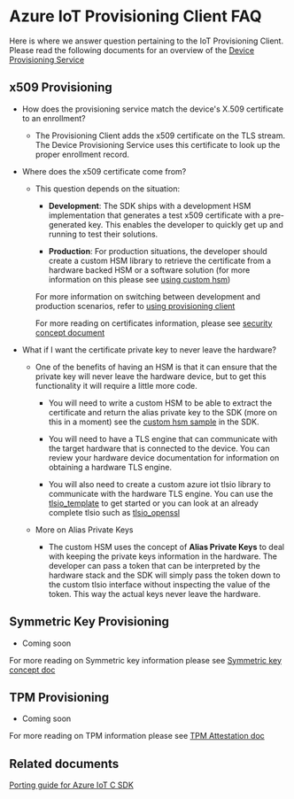 # Azure IoT Provisioning Client FAQ

Here is where we answer question pertaining to the IoT Provisioning Client.  Please read the following documents for an overview of the [Device Provisioning Service](https://docs.microsoft.com/en-us/azure/iot-dps/)

## x509 Provisioning

- How does the provisioning service match the device's X.509 certificate to an enrollment?

  - The Provisioning Client adds the x509 certificate on the TLS stream.  The Device Provisioning Service uses this certificate to look up the proper enrollment record.

- Where does the x509 certificate come from?

  - This question depends on the situation:

    - **Development**: The SDK ships with a development HSM implementation that generates a test x509 certificate with a pre-generated key.  This enables the developer to quickly get up and running to test their solutions.

    - **Production**: For production situations, the developer should create a custom HSM library to retrieve the certificate from a hardware backed HSM or a software solution (for more information on this please see [using custom hsm](https://github.com/Azure/azure-iot-sdk-c/blob/master/provisioning_client/devdoc/using_custom_hsm.md))

    For more information on switching between development and production scenarios, refer to [using provisioning client](https://github.com/Azure/azure-iot-sdk-c/blob/master/provisioning_client/devdoc/using_provisioning_client.md)
    
    For more reading on certificates information, please see [security concept document](https://docs.microsoft.com/en-us/azure/iot-dps/concepts-security#x509-certificates)

- What if I want the certificate private key to never leave the hardware?

  - One of the benefits of having an HSM is that it can ensure that the private key will never leave the hardware device, but to get this functionality it will require a little more code.

    - You will need to write a custom HSM to be able to extract the certificate and return the alias private key to the SDK (more on this in a moment) see the [custom hsm sample](https://github.com/Azure/azure-iot-sdk-c/blob/master/provisioning_client/samples/custom_hsm_example/custom_hsm_example.c) in the SDK.

    - You will need to have a TLS engine that can communicate with the target hardware that is connected to the device.  You can review your hardware device documentation for information on obtaining a hardware TLS engine.

    - You will also need to create a custom azure iot tlsio library to communicate with the hardware TLS engine.  You can use the [tlsio_template](https://github.com/Azure/azure-c-shared-utility/blob/master/adapters/tlsio_template.c) to get started or you can look at an already complete tlsio such as [tlsio_openssl](https://github.com/Azure/azure-c-shared-utility/blob/master/adapters/tlsio_openssl.c)

  - More on Alias Private Keys

    - The custom HSM uses the concept of **Alias Private Keys** to deal with keeping the private keys information in the hardware.  The developer can pass a token that can be interpreted by the hardware stack and the SDK will simply pass the token down to the custom tlsio interface without inspecting the value of the token.  This way the actual keys never leave the hardware.

## Symmetric Key Provisioning

- Coming soon

For more reading on Symmetric key information please see [Symmetric key concept doc](https://docs.microsoft.com/en-us/azure/iot-dps/concepts-symmetric-key-attestation)

## TPM Provisioning

- Coming soon

For more reading on TPM information please see [TPM Attestation doc](https://docs.microsoft.com/en-us/azure/iot-dps/concepts-tpm-attestation)

## Related documents

[Porting guide for Azure IoT C SDK](https://github.com/Azure/azure-c-shared-utility/blob/master/devdoc/porting_guide.md)